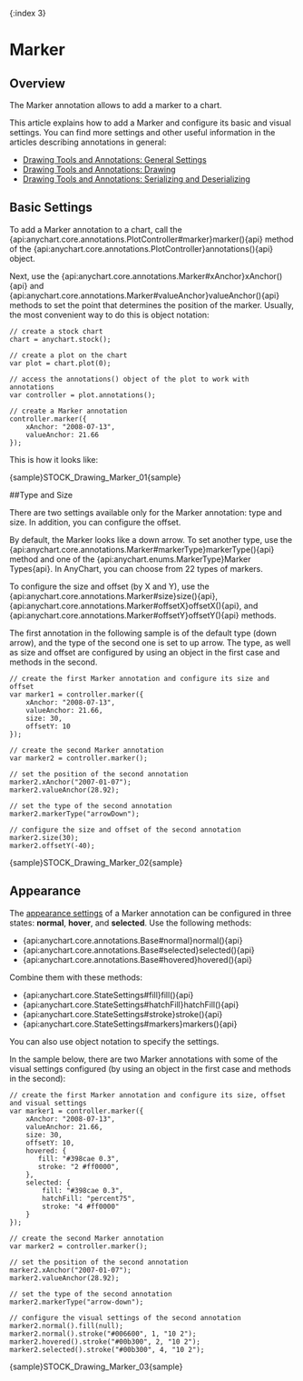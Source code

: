 {:index 3}
# Marker

## Overview

The Marker annotation allows to add a marker to a chart.

This article explains how to add a Marker and configure its basic and visual settings. You can find more settings and other useful information in the articles describing annotations in general:

* [Drawing Tools and Annotations: General Settings](General_Settings)
* [Drawing Tools and Annotations: Drawing](Drawing)
* [Drawing Tools and Annotations: Serializing and Deserializing](Serializing_Deserializing)

## Basic Settings

To add a Marker annotation to a chart, call the {api:anychart.core.annotations.PlotController#marker}marker(){api} method of the {api:anychart.core.annotations.PlotController}annotations(){api} object.

Next, use the {api:anychart.core.annotations.Marker#xAnchor}xAnchor(){api} and {api:anychart.core.annotations.Marker#valueAnchor}valueAnchor(){api} methods to set the point that determines the position of the marker. Usually, the most convenient way to do this is object notation:

```
// create a stock chart
chart = anychart.stock();

// create a plot on the chart
var plot = chart.plot(0);

// access the annotations() object of the plot to work with annotations
var controller = plot.annotations();

// create a Marker annotation
controller.marker({
    xAnchor: "2008-07-13",
    valueAnchor: 21.66
});
```

This is how it looks like:

{sample}STOCK\_Drawing\_Marker\_01{sample}

##Type and Size

There are two settings available only for the Marker annotation: type and size. In addition, you can configure the offset.

By default, the Marker looks like a down arrow. To set another type, use the {api:anychart.core.annotations.Marker#markerType}markerType(){api} method and one of the {api:anychart.enums.MarkerType}Marker Types{api}. In AnyChart, you can choose from 22 types of markers. 

To configure the size and offset (by X and Y), use the {api:anychart.core.annotations.Marker#size}size(){api}, {api:anychart.core.annotations.Marker#offsetX}offsetX(){api}, and {api:anychart.core.annotations.Marker#offsetY}offsetY(){api} methods.

The first annotation in the following sample is of the default type (down arrow), and the type of the second one is set to up arrow. The type, as well as size and offset are configured by using an object in the first case and methods in the second.

```
// create the first Marker annotation and configure its size and offset
var marker1 = controller.marker({
    xAnchor: "2008-07-13",
    valueAnchor: 21.66,
    size: 30,
    offsetY: 10
});

// create the second Marker annotation
var marker2 = controller.marker();

// set the position of the second annotation
marker2.xAnchor("2007-01-07");
marker2.valueAnchor(28.92);

// set the type of the second annotation
marker2.markerType("arrowDown");

// configure the size and offset of the second annotation
marker2.size(30);
marker2.offsetY(-40);
```

{sample}STOCK\_Drawing\_Marker\_02{sample}

## Appearance

The [appearance settings](../../../Appearance_Settings) of a Marker annotation can be configured in three states: **normal**, **hover**, and **selected**. Use the following methods:

* {api:anychart.core.annotations.Base#normal}normal(){api} 
* {api:anychart.core.annotations.Base#selected}selected(){api} 
* {api:anychart.core.annotations.Base#hovered}hovered(){api}

Combine them with these methods:

* {api:anychart.core.StateSettings#fill}fill(){api}
* {api:anychart.core.StateSettings#hatchFill}hatchFill(){api}
* {api:anychart.core.StateSettings#stroke}stroke(){api}
* {api:anychart.core.StateSettings#markers}markers(){api}

You can also use object notation to specify the settings.

In the sample below, there are two Marker annotations with some of the visual settings configured (by using an object in the first case and methods in the second):

```
// create the first Marker annotation and configure its size, offset and visual settings
var marker1 = controller.marker({
    xAnchor: "2008-07-13",
    valueAnchor: 21.66,
    size: 30,
    offsetY: 10,
    hovered: {
       fill: "#398cae 0.3",
       stroke: "2 #ff0000",
    },
    selected: {
        fill: "#398cae 0.3",
        hatchFill: "percent75",
        stroke: "4 #ff0000"
    }
});

// create the second Marker annotation
var marker2 = controller.marker();

// set the position of the second annotation
marker2.xAnchor("2007-01-07");
marker2.valueAnchor(28.92);

// set the type of the second annotation
marker2.markerType("arrow-down");

// configure the visual settings of the second annotation
marker2.normal().fill(null);
marker2.normal().stroke("#006600", 1, "10 2");
marker2.hovered().stroke("#00b300", 2, "10 2");
marker2.selected().stroke("#00b300", 4, "10 2");
```

{sample}STOCK\_Drawing\_Marker\_03{sample}
